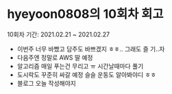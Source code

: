 # hyeyoon0808의 10회차 회고
10회차 기간: 2021.02.21 ~ 2021.02.27

- 이번주 너무 바빴고 담주도 바쁘겠지 ㅎㅎ.. 그래도 즐 기..자
- 다음주엔 정말로 AWS 딸 예정
- 알고리즘 매일 푸는건 무리고 ㅠ 시간날때마다 풀기
- 도시락도 꾸준히 싸갈 예정 슬슬 운동도 알아봐야디 ㅎㅎ
- 블로그 오늘 작성해야지
